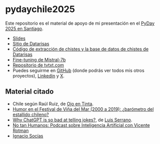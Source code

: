 # pydaychile2025

Este repositorio es el material de apoyo de mi presentación en el [PyDay 2025 en Santiago](https://pyday.cl/).

- [Slides](https://docs.google.com/presentation/d/1i2J82xN0efrxlR1si2nLw8Msb89j_LLPaXWJZgoUAI8/edit?usp=sharing)
- [Sitio de Datarisas](https://www.datarisas.cl/)
- [Código de extracción de chistes y la base de datos de chistes de Datarisas](https://github.com/aastroza/chilean-humor)
- [Fine-tuning de Mistral-7b](https://github.com/aastroza/mistral-fine-tuning) 
- [Repositorio de tvtxt.com](https://github.com/aastroza/tvtxt)
- Puedes seguirme en [GitHub](https://github.com/aastroza) (donde podrás ver todos mis otros proyectos), [Linkedin](https://linkedin.com/in/aastrozacl) y [X](https://twitter.com/aastroza).

## Material citado

- Chile según Raúl Ruiz, de [Ojo en Tinta](https://www.ojoentinta.com/chile-segun-raul-ruiz/).
- [Humor en el Festival de Viña del Mar (2000 a 2019): ¿barómetro del estallido chileno?](https://comunicacionymedios.uchile.cl/index.php/RCM/article/view/70784)
- [Why ChatGPT is so bad at telling jokes?](https://www.youtube.com/shorts/nQuePUBzk2Q), de [Luis Serrano](https://www.youtube.com/@SerranoAcademy).
- [No tan Humanos: Podcast sobre Inteligencia Artificial con Vicente Rotman](https://linktr.ee/nth.podcast)
- [Ignacio Socías](https://ignaciosocias.com/)
